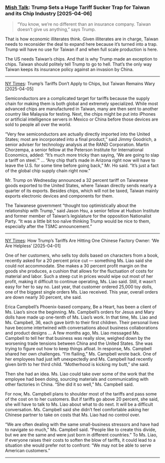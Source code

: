 ### [Mish Talk](https://mishtalk.com/economics/trump-sets-a-huge-tariff-sucker-trap-for-taiwan-and-its-chip-industry/): Trump Sets a Huge Tariff Sucker Trap for Taiwan and its Chip Industry [2025-04-06]

> “You know, we’re no different than an insurance company. Taiwan doesn’t give us anything,” says Trump.

That is how economic illiterates think. Given illiterates are in charge, Taiwan needs to reconsider the deal to expand here because it’s turned into a trap. Trump will have no use for Taiwan if and when full scale production is here.

The US needs Taiwan’s chips. And that is why Trump made an exception to chips. Taiwan should politely tell Trump to go to hell. That’s the only way Taiwan keeps its insurance policy against an invasion by China.

---

[NY Times](https://archive.is/Te8qG#selection-507.0-507.61): Trump’s Tariffs Don’t Apply to Chips, but Taiwan Remains Wary [2025-04-05]

Semiconductors are a complicated target for tariffs because the supply chain for making them is both global and extremely specialized. While most advanced chips are manufactured in Taiwan, many are then sent to another country like Malaysia for testing. Next, the chips might be put into iPhones or artificial intelligence servers in Mexico or China before those devices are sold to people all over the world.

“Very few semiconductors are actually directly imported into the United States; most are incorporated into a final product,” said Jimmy Goodrich, a senior adviser for technology analysis at the RAND Corporation.
Martin Chorzempa, a senior fellow at the Peterson Institute for International Economics, added: “It’s much more tricky than saying, ‘We are going to slap a tariff on steel.’" ... “Any chip that’s made in Arizona right now will have to leave the U.S. for some time before going back,” Mr. Ho said. “It’s just a fact of the global chip supply chain right now.”

Mr. Trump on Wednesday announced a 32 percent tariff on Taiwanese goods exported to the United States, where Taiwan directly sends nearly a quarter of its exports. Besides chips, which will not be taxed, Taiwan mainly exports electronic devices and components for them.

The Taiwanese government “thought too optimistically about the relationship with Trump,” said Jason Hsu, a senior fellow at Hudson Institute and former member of Taiwan’s legislature for the opposition Nationalist Party. “It was a little bit too naïve thinking Trump would be nice to them, especially after the TSMC announcement.”

---

[NY Times](https://archive.is/mlNym): How Trump’s Tariffs Are Hitting One Chinese Factory Owner: ‘We Are Helpless’ [2025-04-01]

One of her customers, who sells toy dolls based on characters from a book, recently asked for a 20 percent price cut — something Ms. Liao said she could not accommodate. She makes a 30 percent profit margin on the goods she produces, a cushion that allows for the fluctuation of costs for material and labor. Such a steep cut in prices would wipe out most of her profit, making it difficult to continue operating, Ms. Liao said.
Still, it wasn’t easy for her to say no. Last year, that customer ordered 25,000 toy dolls, one of the biggest single orders Ms. Liao received. This year, overall orders are down nearly 30 percent, she said.

Erica Campbell’s Phoenix-based company, Be a Heart, has been a client of Ms. Liao’s since the beginning. Ms. Campbell’s orders for Jesus and Mary dolls have made up one-tenth of Ms. Liao’s work.
In that time, Ms. Liao and Ms. Campbell, 36, each gave birth to their first children. Their personal lives have become intertwined with conversations about business collaborations and product designs ... A few months ago, Ms. Liao messaged Ms. Campbell to tell her that business was really slow, weighed down by the worsening trade tensions between China and the United States. She was trying to figure out how to keep things afloat. In response, Ms. Campbell shared her own challenges. “I’m flailing,” Ms. Campbell wrote back. One of her employees had just left unexpectedly and Ms. Campbell had recently given birth to her third child. “Motherhood is kicking my butt,” she said.

Then she had an idea. Ms. Liao could take over some of the work that the employee had been doing, sourcing materials and communicating with other factories in China. “She did it so well,” Ms. Campbell said.

For now, Ms. Campbell plans to shoulder most of the tariffs and pass some of the cost on to her customers. But if tariffs go above 20 percent, she said, she will have to talk to Ms. Liao about what to do next.
It will be a difficult conversation. Ms. Campbell said she didn’t feel comfortable asking her Chinese partner to take on costs that Ms. Liao had no control over.

“We are often dealing with the same small-business stressors and have had to navigate so much,” Ms. Campbell said. “People like to create this divide, but we are the same and were just born in different countries.”
To Ms. Liao, if everyone raises their costs to soften the blow of tariffs, it could lead to a situation she would prefer not to confront: “We may not be able to serve American customers.”

---
